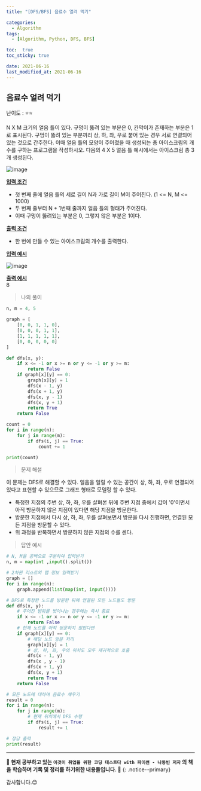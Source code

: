 ```yaml
---
title: "[DFS/BFS] 음료수 얼려 먹기"

categories:
  - Algorithm
tags:
  - [Algorithm, Python, DFS, BFS]

toc:  true
toc_sticky: true

date: 2021-06-16
last_modified_at: 2021-06-16
---
```

## 음료수 얼려 먹기  

난이도 : ⭐⭐  

N X M 크기의 얼음 틀이 있다. 구멍이 뚫려 있는 부분은 0, 칸막이가 존재하는 부분은 1로 표시된다. 구멍이 뚫려 있는 부분끼리 상, 하, 좌, 우로 붙어 있는 경우 서로 연결되어 있는 것으로 간주한다. 이때 얼음 틀의 모양이 주어졌을 때 생성되는 총 아이스크림의 개수를 구하는 프로그램을 작성하시오. 다음의 4 X 5 얼음 틀 예시에서는 아이스크림 총 3개 생성된다.  

![image](https://user-images.githubusercontent.com/37467408/122177034-30a38e80-cec0-11eb-8155-eb3a20904518.PNG)  


**<u>입력 조건</u>**  
- 첫 번째 줄에 얼음 틀의 세로 길이 N과 가로 길이 M이 주어진다. (1 <= N, M <= 1000)  
- 두 번째 줄부터 N + 1번째 줄까지 얼음 틀의 형태가 주어진다.  
- 이때 구멍이 뚫려있는 부분은 0, 그렇지 않은 부분은 1이다.    

**<u>출력 조건</u>**  
- 한 번에 만들 수 있는 아이스크림의 개수를 출력한다.  

**<u>입력 예시</u>**  

![image](https://user-images.githubusercontent.com/37467408/122177391-8841fa00-cec0-11eb-8220-210edce8b31b.PNG)  

**<u>출력 예시</u>**  
8  

> 나의 풀이  

```python
n, m = 4, 5

graph = [
    [0, 0, 1, 1, 0],
    [0, 0, 0, 1, 1],
    [1, 1, 1, 1, 1],
    [0, 0, 0, 0, 0]
]

def dfs(x, y):
    if x <= -1 or x >= n or y <= -1 or y >= m:
        return False
    if graph[x][y] == 0:
        graph[x][y] = 1
        dfs(x - 1, y)
        dfs(x + 1, y)
        dfs(x, y - 1)
        dfs(x, y + 1)
        return True
    return False

count = 0
for i in range(n):
    for j in range(m):
        if dfs(i, j) == True:
            count += 1

print(count)
```

> 문제 해설  

이 문제는 DFS로 해결할 수 있다. 얼음을 얼릴 수 있는 공간이 상, 하, 좌, 우로 연결되어 있다고 표현할 수 있으므로 그래프 형태로 모델링 할 수 있다.  

- 특정한 지점의 주변 상, 하, 좌, 우를 살펴본 뒤에 주변 지점 중에서 값이 '0'이면서 아직 방문하지 않은 지점이 있다면 해당 지점을 방문한다.  
- 방문한 지점에서 다시 상, 하, 좌, 우를 살펴보면서 방문을 다시 진행하면, 연결된 모든 지점을 방문할 수 있다.  
- 위 과정을 반복하면서 방문하지 않은 지점의 수를 센다.  

> 답안 예시  

```python
# N, M을 공백으로 구분하여 입력받기
n, m = map(int ,input().split())

# 2차원 리스트의 맵 정보 입력받기
graph = []
for i in range(n):
    graph.append(list(map(int, input())))

# DFS로 특정한 노드를 방문한 뒤에 연결된 모든 노드들도 방문
def dfs(x, y):
    # 주어진 범위를 벗어나는 경우에는 즉시 종료
    if x <= -1 or x >= n or y <= -1 or y >= m:
        return False
    # 현재 노드를 아직 방문하지 않았다면
    if graph[x][y] == 0:
        # 해당 노드 방문 처리
        graph[x][y] = 1
        # 상, 하, 좌, 우의 위치도 모두 재귀적으로 호출
        dfs(x - 1, y)
        dfs(x , y - 1)
        dfs(x + 1, y)
        dfs(x, y + 1)
        return True
    return False

# 모든 노드에 대하여 음료수 채우기
result = 0
for i in range(n):
    for j in range(m):
        # 현재 위치에서 DFS 수행
        if dfs(i, j) == True:
            result += 1

# 정답 출력
print(result)
```

---
**🐢 현재 공부하고 있는 `이것이 취업을 위한 코딩 테스트다 with 파이썬 - 나동빈 저자` 의 책을 학습하며 기록 및 정리를 하기위한 내용들입니다. 🐢**
{: .notice--primary}   

감사합니다.😊
